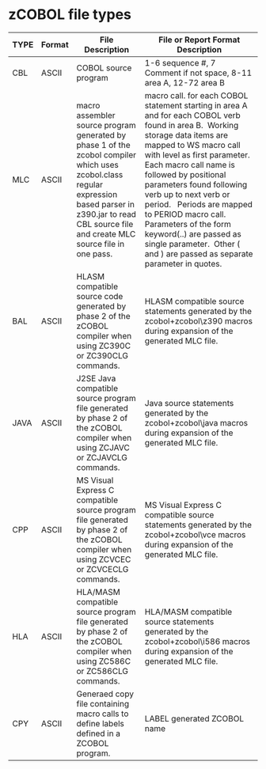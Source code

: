 # zCOBOL file types

TYPE|Format|File Description|File or Report Format Description
---|---|---|---
CBL|ASCII|COBOL source program|1-6 sequence #, 7 Comment if not space, 8-11 area A, 12-72 area B
MLC|ASCII|macro assembler source program generated by phase 1 of the zcobol compiler which uses zcobol.class regular expression based parser in z390.jar to read CBL source file and create MLC source file in one pass. |macro call. for each COBOL statement starting in area A and for each COBOL verb found in area B.  Working storage data items are mapped to WS macro call with level as first parameter.  Each macro call name is followed by positional  parameters found following verb up to next verb or period.   Periods are mapped to PERIOD macro call.  Parameters of the form keyword(..) are passed as single parameter.  Other ( and ) are passed as separate parameter in quotes.
BAL|ASCII|HLASM compatible source code generated by phase 2 of the zCOBOL compiler when using ZC390C or ZC390CLG commands.|HLASM compatible source statements generated by the zcobol+zcobol\z390 macros during expansion of the generated MLC file.
JAVA|ASCII|J2SE Java compatible source program file generated by phase 2 of the zCOBOL compiler when using ZCJAVC or ZCJAVCLG commands.|Java source statements generated by the zcobol+zcobol\java macros during expansion of the generated MLC file.
CPP|ASCII|MS Visual Express C compatible source program file generated by phase 2 of the zCOBOL compiler when using ZCVCEC or ZCVCECLG commands.|MS Visual Express C compatible source statements generated by the zcobol+zcobol\vce macros during expansion of the generated MLC file.
HLA|ASCII|HLA/MASM compatible source program file generated by phase 2 of the zCOBOL compiler when using ZC586C or ZC586CLG commands.|HLA/MASM compatible source statements generated by the zcobol+zcobol\i586 macros during expansion of the generated MLC file.
CPY|ASCII|Generaed copy file containing macro calls to define labels defined in a ZCOBOL program.| LABEL generated ZCOBOL name

